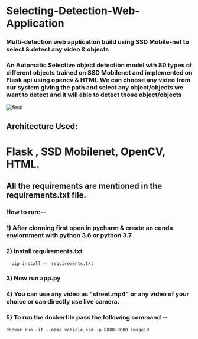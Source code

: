 # Selecting-Detection-Web-Application
### Multi-detection web application build using SSD Mobile-net to select & detect any video & objects

### An Automatic Selective object detection model wth 80 types of different objects trained on SSD Mobilenet and implemented on Flask api using opencv & HTML.We can choose any video from our system giving the path and select any object/objects we want to detect and it will able to detect those object/objects


![final](https://user-images.githubusercontent.com/52413661/151869188-453dcb97-2dca-4979-84d4-c40795e396d5.gif)




## Architecture Used:

# Flask , SSD Mobilenet, OpenCV, HTML.

## All the requirements are mentioned in the requirements.txt file.


### How to run:--
### 1) After clonning first open in pycharm & create an conda enviornment with python 3.6 or python 3.7

### 2) Install requirements.txt
      pip install -r requirements.txt

### 3) Now run  app.py

### 4) You can use any video as "street.mp4" or  any video of your choice or can directly use live camera.

### 5) To run the dockerfile pass the following command --
    docker run -it --name vehicle_ssd -p 8888:8080 imageid

